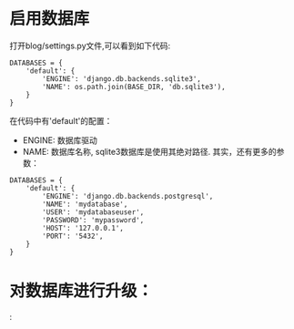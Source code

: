 # 启用数据库

打开blog/settings.py文件,可以看到如下代码:
```
DATABASES = {
    'default': {
        'ENGINE': 'django.db.backends.sqlite3',
        'NAME': os.path.join(BASE_DIR, 'db.sqlite3'),
    }
}
```
在代码中有'default'的配置：
* ENGINE: 数据库驱动
* NAME: 数据库名称, sqlite3数据库是使用其绝对路径.
其实，还有更多的参数：
```
DATABASES = {
    'default': {
        'ENGINE': 'django.db.backends.postgresql',
        'NAME': 'mydatabase',
        'USER': 'mydatabaseuser',
        'PASSWORD': 'mypassword',
        'HOST': '127.0.0.1',
        'PORT': '5432',
    }
}
```

# 对数据库进行升级：
:
